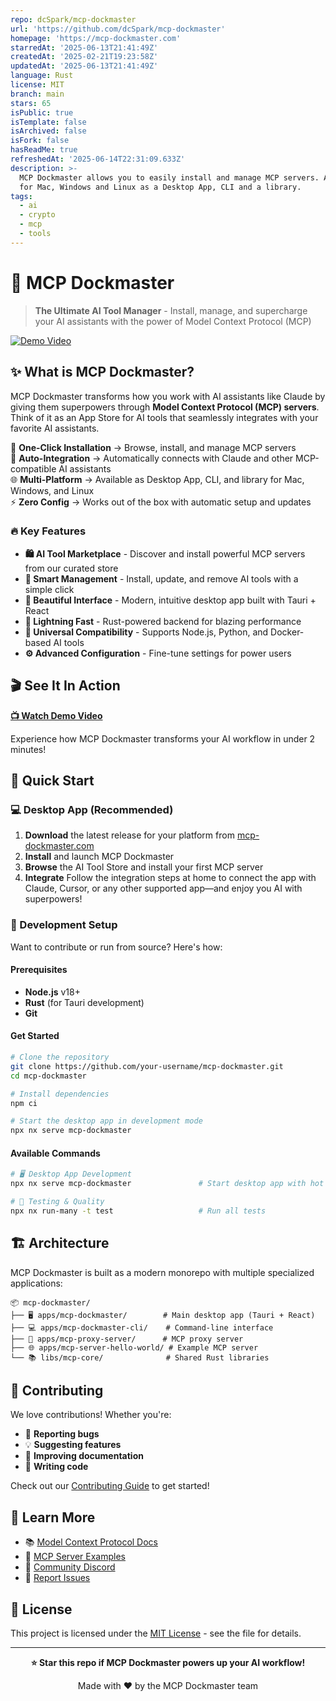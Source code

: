 ```yaml
---
repo: dcSpark/mcp-dockmaster
url: 'https://github.com/dcSpark/mcp-dockmaster'
homepage: 'https://mcp-dockmaster.com'
starredAt: '2025-06-13T21:41:49Z'
createdAt: '2025-02-21T19:23:58Z'
updatedAt: '2025-06-13T21:41:49Z'
language: Rust
license: MIT
branch: main
stars: 65
isPublic: true
isTemplate: false
isArchived: false
isFork: false
hasReadMe: true
refreshedAt: '2025-06-14T22:31:09.633Z'
description: >-
  MCP Dockmaster allows you to easily install and manage MCP servers. Available
  for Mac, Windows and Linux as a Desktop App, CLI and a library.
tags:
  - ai
  - crypto
  - mcp
  - tools
---
```


# 🚀 MCP Dockmaster

> **The Ultimate AI Tool Manager** - Install, manage, and supercharge your AI assistants with the power of Model Context Protocol (MCP)

[![Demo Video](assets/dockmaster-screenshot.png)](https://mcp-dockmaster.com/dockmaster-demo.mp4)

## ✨ What is MCP Dockmaster?

MCP Dockmaster transforms how you work with AI assistants like Claude by giving them superpowers through **Model Context Protocol (MCP) servers**. Think of it as an App Store for AI tools that seamlessly integrates with your favorite AI assistants.

🎯 **One-Click Installation** → Browse, install, and manage MCP servers  
🔗 **Auto-Integration** → Automatically connects with Claude and other MCP-compatible AI assistants  
🌐 **Multi-Platform** → Available as Desktop App, CLI, and library for Mac, Windows, and Linux  
⚡ **Zero Config** → Works out of the box with automatic setup and updates  

### 🔥 Key Features

- **🛍️ AI Tool Marketplace** - Discover and install powerful MCP servers from our curated store
- **🔧 Smart Management** - Install, update, and remove AI tools with a simple click
- **🎨 Beautiful Interface** - Modern, intuitive desktop app built with Tauri + React
- **🚀 Lightning Fast** - Rust-powered backend for blazing performance
- **🔌 Universal Compatibility** - Supports Node.js, Python, and Docker-based AI tools
- **⚙️ Advanced Configuration** - Fine-tune settings for power users

## 🎬 See It In Action

**[📺 Watch Demo Video](https://mcp-dockmaster.com/dockmaster-demo.mp4)**

Experience how MCP Dockmaster transforms your AI workflow in under 2 minutes!

## 🚀 Quick Start

### 💻 Desktop App (Recommended)

1. **Download** the latest release for your platform from [mcp-dockmaster.com](https://mcp-dockmaster.com/)
2. **Install** and launch MCP Dockmaster
3. **Browse** the AI Tool Store and install your first MCP server
4. **Integrate** Follow the integration steps at home to connect the app with Claude, Cursor, or any other supported app—and enjoy you AI with superpowers!

### 🔨 Development Setup

Want to contribute or run from source? Here's how:

#### Prerequisites
- **Node.js** v18+ 
- **Rust** (for Tauri development)
- **Git**

#### Get Started
```bash
# Clone the repository
git clone https://github.com/your-username/mcp-dockmaster.git
cd mcp-dockmaster

# Install dependencies
npm ci

# Start the desktop app in development mode
npx nx serve mcp-dockmaster
```

#### Available Commands
```bash
# 🖥️ Desktop App Development
npx nx serve mcp-dockmaster               # Start desktop app with hot reload

# 🧪 Testing & Quality
npx nx run-many -t test                   # Run all tests
```

## 🏗️ Architecture

MCP Dockmaster is built as a modern monorepo with multiple specialized applications:

```
📦 mcp-dockmaster/
├── 🖥️ apps/mcp-dockmaster/        # Main desktop app (Tauri + React)
├── 💻 apps/mcp-dockmaster-cli/    # Command-line interface  
├── 🔄 apps/mcp-proxy-server/      # MCP proxy server
├── 🌐 apps/mcp-server-hello-world/ # Example MCP server
└── 📚 libs/mcp-core/              # Shared Rust libraries
```

## 🤝 Contributing

We love contributions! Whether you're:
- 🐛 **Reporting bugs**
- 💡 **Suggesting features** 
- 📝 **Improving documentation**
- 🔧 **Writing code**

Check out our [Contributing Guide](CONTRIBUTING.md) to get started!

## 📖 Learn More

- 📚 [Model Context Protocol Docs](https://modelcontextprotocol.io/docs)
- 🎯 [MCP Server Examples](https://github.com/modelcontextprotocol/servers)
- 💬 [Community Discord](https://discord.gg/mcp)
- 🐛 [Report Issues](https://github.com/your-username/mcp-dockmaster/issues)

## 📄 License

This project is licensed under the [MIT License](LICENSE.md) - see the file for details.

---

<div align="center">

**⭐ Star this repo if MCP Dockmaster powers up your AI workflow!**

Made with ❤️ by the MCP Dockmaster team

</div>
